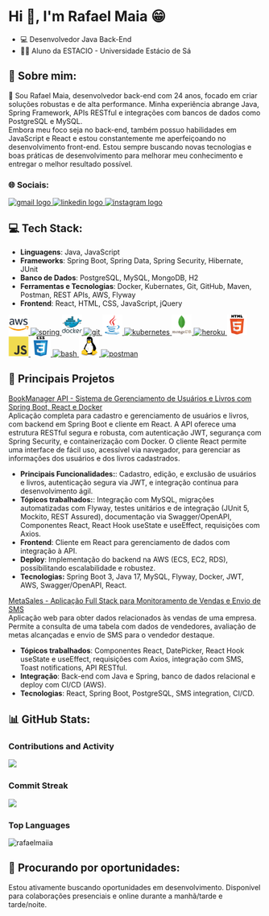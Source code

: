 # Hi 👋, I'm Rafael Maia 😁
- 💻 Desenvolvedor Java Back-End
- 👨‍🎓 Aluno da ESTACIO - Universidade Estácio de Sá

## 💫 Sobre mim:

🔭 Sou Rafael Maia, desenvolvedor back-end com 24 anos, focado em criar soluções robustas e de alta performance. Minha experiência abrange Java, Spring Framework, APIs RESTful e integrações com bancos de dados como PostgreSQL e MySQL. <br/>
Embora meu foco seja no back-end, também possuo habilidades em JavaScript e React e estou constantemente me aperfeiçoando no desenvolvimento front-end. Estou sempre buscando novas tecnologias e boas práticas de desenvolvimento para melhorar meu conhecimento e entregar o melhor resultado possível.

### 🌐 Sociais:

<div align="left">
  <a href="mailto:rafaelmaia.developer@gmail.com" target="blank">
    <img src="https://img.shields.io/static/v1?message=Gmail&logo=gmail&label=&color=D14836&logoColor=white&labelColor=&style=for-the-badge" height="35" alt="gmail logo"/>
  </a>
  <a href="https://linkedin.com/in/rafaelmaiia" target="blank">
    <img src="https://img.shields.io/static/v1?message=LinkedIn&logo=linkedin&label=&color=0077B5&logoColor=white&labelColor=&style=for-the-badge" height="35" alt="linkedin logo"/>
  </a>
  <a href="https://instagram.com/_rafaelmaiia/" target="blank">
    <img src="https://img.shields.io/static/v1?message=Instagram&logo=instagram&label=&color=E4405F&logoColor=white&labelColor=&style=for-the-badge" height="35" alt="instagram logo"/>
  </a>
</div>

## 💻 Tech Stack:

- **Linguagens**: Java, JavaScript
- **Frameworks**: Spring Boot, Spring Data, Spring Security, Hibernate, JUnit
- **Banco de Dados**: PostgreSQL, MySQL, MongoDB, H2
- **Ferramentas e Tecnologias**: Docker, Kubernates, Git, GitHub, Maven, Postman, REST APIs, AWS, Flyway
- **Frontend**: React, HTML, CSS, JavaScript, jQuery


<p align="left"> 
  <a href="https://aws.amazon.com" target="_blank" rel="noreferrer">
    <img src="https://raw.githubusercontent.com/devicons/devicon/master/icons/amazonwebservices/amazonwebservices-original-wordmark.svg" alt="aws" width="40" height="40"/> 
  </a> 
  <a href="https://spring.io/" target="_blank" rel="noreferrer"> 
    <img src="https://www.vectorlogo.zone/logos/springio/springio-icon.svg" alt="spring" width="40" height="40"/> 
  </a> 
  <a href="https://www.docker.com/" target="_blank" rel="noreferrer">
    <img src="https://raw.githubusercontent.com/devicons/devicon/master/icons/docker/docker-original-wordmark.svg" alt="docker" width="40" height="40"/> 
  </a> 
  <a href="https://git-scm.com/" target="_blank" rel="noreferrer">
    <img src="https://www.vectorlogo.zone/logos/git-scm/git-scm-icon.svg" alt="git" width="40" height="40"/> 
  </a> 
  </a>
  <a href="https://www.java.com" target="_blank" rel="noreferrer">
    <img src="https://raw.githubusercontent.com/devicons/devicon/master/icons/java/java-original.svg" alt="java" width="40" height="40"/> 
  </a> 
  <a href="https://kubernetes.io" target="_blank" rel="noreferrer">
    <img src="https://www.vectorlogo.zone/logos/kubernetes/kubernetes-icon.svg" alt="kubernetes" width="40" height="40"/> 
  </a> 
  <a href="https://www.mongodb.com/" target="_blank" rel="noreferrer">
    <img src="https://raw.githubusercontent.com/devicons/devicon/master/icons/mongodb/mongodb-original-wordmark.svg" alt="mongodb" width="40" height="40"/> 
  </a>
  <a href="https://heroku.com" target="_blank" rel="noreferrer">
    <img src="https://www.vectorlogo.zone/logos/heroku/heroku-icon.svg" alt="heroku" width="40" height="40"/> 
  </a> 
  <a href="https://www.w3.org/html/" target="_blank" rel="noreferrer">
    <img src="https://raw.githubusercontent.com/devicons/devicon/master/icons/html5/html5-original-wordmark.svg" alt="html5" width="40" height="40"/> 
  </a>
  <a href="https://developer.mozilla.org/en-US/docs/Web/JavaScript" target="_blank" rel="noreferrer">
    <img src="https://raw.githubusercontent.com/devicons/devicon/master/icons/javascript/javascript-original.svg" alt="javascript" width="40" height="40"/> 
  </a> 
  <a href="https://www.w3schools.com/css/" target="_blank" rel="noreferrer">
    <img src="https://raw.githubusercontent.com/devicons/devicon/master/icons/css3/css3-original-wordmark.svg" alt="css3" width="40" height="40"/> 
  <a href="https://www.gnu.org/software/bash/" target="_blank" rel="noreferrer">
    <img src="https://www.vectorlogo.zone/logos/gnu_bash/gnu_bash-icon.svg" alt="bash" width="40" height="40"/> 
  </a> 
  <a href="https://www.linux.org/" target="_blank" rel="noreferrer"> 
    <img src="https://raw.githubusercontent.com/devicons/devicon/master/icons/linux/linux-original.svg" alt="linux" width="40" height="40"/> 
  </a> 
  <a href="https://postman.com" target="_blank" rel="noreferrer"> 
    <img src="https://www.vectorlogo.zone/logos/getpostman/getpostman-icon.svg" alt="postman" width="40" height="40"/> 
  </a> 
</p>

## 💼 Principais Projetos

[BookManager API - Sistema de Gerenciamento de Usuários e Livros com Spring Boot, React e Docker](https://github.com/rafaelmaiia/rest-with-springboot-erudio)<br/>
Aplicação completa para cadastro e gerenciamento de usuários e livros, com backend em Spring Boot e cliente em React. A API oferece uma estrutura RESTful segura e robusta, com autenticação JWT, segurança com Spring Security, e containerização com Docker. O cliente React permite uma interface de fácil uso, acessível via navegador, para gerenciar as informações dos usuários e dos livros cadastrados.

- **Principais Funcionalidades:**: Cadastro, edição, e exclusão de usuários e livros, autenticação segura via JWT, e integração contínua para desenvolvimento ágil.
- **Tópicos trabalhados:**: Integração com MySQL, migrações automatizadas com Flyway, testes unitários e de integração (JUnit 5, Mockito, REST Assured), documentação via Swagger/OpenAPI, Componentes React, React Hook useState e useEffect, requisições com Axios.
- **Frontend**: Cliente em React para gerenciamento de dados com integração à API.
- **Deploy**: Implementação do backend na AWS (ECS, EC2, RDS), possibilitando escalabilidade e robustez.
- **Tecnologias:** Spring Boot 3, Java 17, MySQL, Flyway, Docker, JWT, AWS, Swagger/OpenAPI, React.

[MetaSales - Aplicação Full Stack para Monitoramento de Vendas e Envio de SMS](https://github.com/rafaelmaiia/dsmeta) <br/>
Aplicação web para obter dados relacionados às vendas de uma empresa. Permite a consulta de uma tabela com dados de vendedores, avaliação de metas alcançadas e envio de SMS para o vendedor destaque.

- **Tópicos trabalhados**: Componentes React, DatePicker, React Hook useState e useEffect, requisições com Axios, integração com SMS, Toast notifications, API RESTful.
- **Integração**: Back-end com Java e Spring, banco de dados relacional e deploy com CI/CD (AWS).
- **Tecnologias**: React, Spring Boot, PostgreSQL, SMS integration, CI/CD.

## 📊 GitHub Stats:</h3>

### Contributions and Activity
![](https://github-readme-stats.vercel.app/api?username=rafaelmaiia&theme=dark&hide_border=false&include_all_commits=false&count_private=false)

### Commit Streak
![](https://github-readme-streak-stats.herokuapp.com/?user=rafaelmaiia&theme=dark&hide_border=false)

### Top Languages
<div align="left">
  <img height="200" src="https://github-readme-stats.vercel.app/api/top-langs?username=rafaelmaiia&show_icons=true&locale=en&layout=compact&theme=dark" alt="rafaelmaiia" />
</div>

## 🚀 Procurando por oportunidades:
Estou ativamente buscando oportunidades em desenvolvimento. Disponível para colaborações presenciais e online durante a manhã/tarde e tarde/noite.
